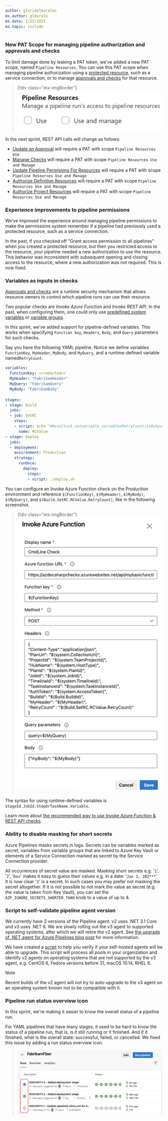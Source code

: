 ```yaml
---
author: gloridelmorales
ms.author: glmorale
ms.date: 1/25/2023
ms.topic: include
---
```

### New PAT Scope for managing pipeline authorization and approvals and checks

To limit damage done by leaking a PAT token, we've added a new PAT scope, named `Pipeline Resources`. You can use this PAT scope when managing pipeline authorization using a [protected resource](https://learn.microsoft.com/azure/devops/pipelines/security/resources?view=azure-devops#protected-resources), such as a service connection, or to manage [approvals and checks](https://learn.microsoft.com/azure/devops/pipelines/process/approvals) for that resource.

> [!div class="mx-imgBorder"]
> ![Pipelines REST API Updates](../../media/215-pipelines-01.png)

In the next sprint, REST API calls will change as follows:

* [Update an Approval](https://learn.microsoft.com/rest/api/azure/devops/approvalsandchecks/approvals/update) will require a PAT with scope `Pipeline Resources Use` 
* [Manage Checks](https://learn.microsoft.com/rest/api/azure/devops/approvalsandchecks/check-configurations) will require a PAT with scope `Pipeline Resources Use and Manage` 
* [Update Pipeline Permisions For Resources](https://learn.microsoft.com/rest/api/azure/devops/approvalsandchecks/pipeline-permissions/update-pipeline-permisions-for-resources) will require a PAT with scope `Pipeline Resources Use and Manage` 
* [Authorize Definition Resources](https://learn.microsoft.com/rest/api/azure/devops/build/resources/authorize-definition-resources) will require a PAT with scope `Pipeline Resources Use and Manage` 
* [Authorize Project Resources](https://learn.microsoft.com/rest/api/azure/devops/build/authorizedresources/authorize-project-resources) will require a PAT with scope `Pipeline Resources Use and Manage`

### Experience improvements to pipeline permissions

We've improved the experience around managing pipeline permissions to make the permissions system remember if a pipeline had previously used a protected resource, such as a service connection.

In the past, if you checked off "Grant access permission to all pipelines" when you created a protected resource, but then you restricted access to the resource, your pipeline needed a new authorization to use the resource. This behavior was inconsistent with subsequent opening and closing access to the resource, where a new authorization was not required. This is now fixed.
### Variables as inputs in checks

[Approvals and checks](https://learn.microsoft.com/azure/devops/pipelines/process/approvals) are a runtime security mechanism that allows resource owners to control which pipeline _runs_ can use their resource. 

Two popular checks are _Invoke Azure Function_ and _Invoke REST API_. In the past, when configuring them, one could only use [predefined system variables](https://learn.microsoft.com/azure/devops/pipelines/build/variables) or [variable groups](https://learn.microsoft.com/azure/devops/pipelines/library/variable-groups).

In this sprint, we've added support for pipeline-defined variables. This works when specifying `Function key`, `Headers`, `Body`, and `Query` parameters for such checks. 

Say you have the following YAML pipeline. Notice we define variables `FunctionKey`, `MyHeader`, `MyBody`, and `MyQuery`, and a runtime-defined variable named`RetryCount`.

```yaml
variables:
  FunctionKey: <<redacted>>
  MyHeader: "FabrikamHeader"
  MyQuery: "FabrikamQuery"
  MyBody: "FabrikamBody"

stages: 
- stage: Build
  jobs:
  - job: SetRC
    steps:
    - script: echo "##vso[task.setvariable variable=RetryCount;isOutput=true]3"
      name: RCValue
- stage: Deploy
  jobs:
  - deployment: 
    environment: Production
    strategy:
      runOnce:
        deploy:
          steps:
          - script: ./deploy.sh
```
You can configure an Invoke Azure Function check on the Production environment and reference `$(FunctionKey)`, `$(MyHeader)`, `$(MyBody)`, `$(MyQuery)`, and `$(Build.SetRC.RCValue.RetryCount)`, like in the following screenshot.

> [!div class="mx-imgBorder"]
> ![Invoke Azure Function](../../media/215-pipelines-02.png)

The syntax for using runtime-defined variables is `StageId.JobId.StepOrTaskName.Variable`.

Learn more about [the recommended way to use Invoke Azure Function & REST API checks](https://learn.microsoft.com/azure/devops/pipelines/process/invoke-checks).
### Ability to disable masking for short secrets

Azure Pipelines masks secrets in logs. Secrets can be variables marked as secret, variables from variable groups that are linked to Azure Key Vault or elements of a Service Connection marked as secret by the Service Connection provider.

All occurrences of secret value are masked. Masking short secrets e.g. '`1`', '`2`', '`Dev`' makes it easy to guess their values e.g. in a date: '`Jan 3, 202***`'   
It is now clear '`3`' is a secret. In such cases you may prefer not masking the secret altogether. If it is not possible to not mark the value as secret (e.g. the value is taken from Key Vault), you can set the `AZP_IGNORE_SECRETS_SHORTER_THAN` knob to a value of up to 4.

### Script to self-validate pipeline agent version

We currently have 2 versions of the Pipeline agent: v2 uses .NET 3.1 Core and v3 uses .NET 6. We are slowly rolling out the v3 agent to supported operating systems, after which we will retire the v2 agent. See [the upgrade of .NET agent for Azure Pipelines blog post](https://aka.ms/azdo-pipeline-agent-version) for more information.

We have created a [script](https://github.com/microsoft/azure-pipelines-agent/tree/master/tools/FindAgentsNotCompatibleWithAgent) to help you verify if your self-hosted agents will be able to upgrade. This script will process all pools in your organization and identify v2 agents on operating systems that are not supported by the v3 agent, e.g. CentOS 6, Fedora versions before 31, macOS 10.14, RHEL 6.

> [!NOTE]
> Recent builds of the v2 agent will not try to auto-upgrade to the v3 agent on an operating system known not to be compatible with it.

### Pipeline run status overview icon

In this sprint, we're making it easier to know the overall status of a pipeline run. 

For YAML pipelines that have many stages, it used to be hard to know the status of a pipeline run, that is, is it still running or it finished. And if it finished, what is the overall state: successful, failed, or cancelled. We fixed this issue by adding a run status overview icon.
> ![Pipeline run status overview icon](../../media/215-pipelines-03.png)
